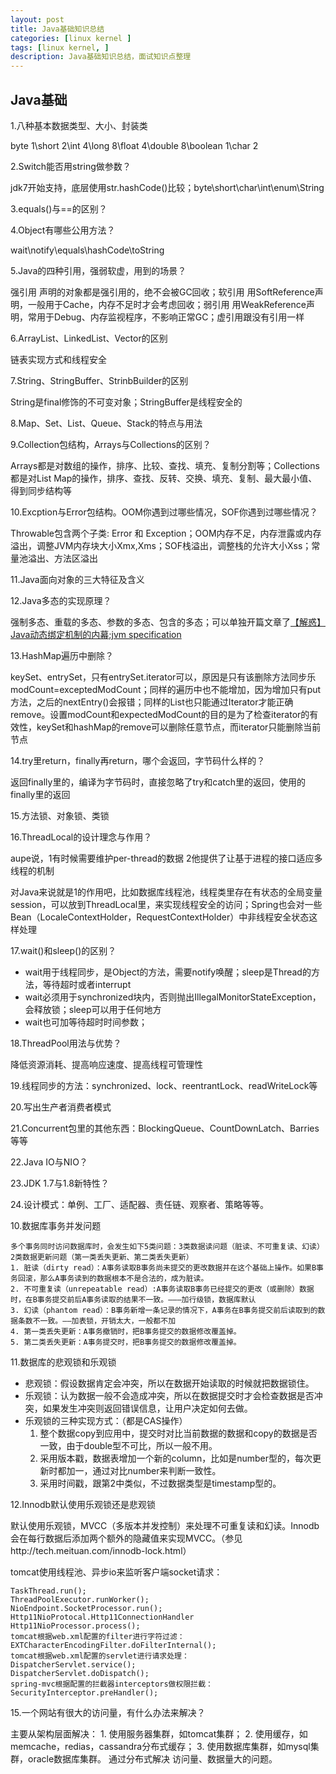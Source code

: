 ```yaml
---
layout: post
title: Java基础知识总结
categories: [linux kernel ]
tags: [linux kernel, ]
description: Java基础知识总结，面试知识点整理
---
```


## Java基础

1.八种基本数据类型、大小、封装类

byte 1\short 2\int 4\long 8\float 4\double 8\boolean 1\char 2

2.Switch能否用string做参数？

jdk7开始支持，底层使用str.hashCode()比较；byte\short\char\int\enum\String

3.equals()与==的区别？

4.Object有哪些公用方法？

wait\notify\equals\hashCode\toString

5.Java的四种引用，强弱软虚，用到的场景？

强引用 声明的对象都是强引用的，绝不会被GC回收；软引用 用SoftReference声明，一般用于Cache，内存不足时才会考虑回收；弱引用 用WeakReference声明，常用于Debug、内存监视程序，不影响正常GC；虚引用跟没有引用一样

6.ArrayList、LinkedList、Vector的区别

链表实现方式和线程安全

7.String、StringBuffer、StrinbBuilder的区别

String是final修饰的不可变对象；StringBuffer是线程安全的

8.Map、Set、List、Queue、Stack的特点与用法

9.Collection包结构，Arrays与Collections的区别？

Arrays都是对数组的操作，排序、比较、查找、填充、复制分割等；Collections都是对List Map的操作，排序、查找、反转、交换、填充、复制、最大最小值、得到同步结构等

10.Excption与Error包结构。OOM你遇到过哪些情况，SOF你遇到过哪些情况？

Throwable包含两个子类: Error 和 Exception；OOM内存不足，内存泄露或内存溢出，调整JVM内存块大小Xmx,Xms；SOF栈溢出，调整栈的允许大小Xss；常量池溢出、方法区溢出

11.Java面向对象的三大特征及含义

12.Java多态的实现原理？

强制多态、重载的多态、参数的多态、包含的多态；可以单独开篇文章了[【解惑】Java动态绑定机制的内幕](http://hxraid.iteye.com/blog/428891);[jvm specification ](http://docs.oracle.com/javase/specs/jvms/se7/html/jvms-5.html)

13.HashMap遍历中删除？

keySet、entrySet，只有entrySet.iterator可以，原因是只有该删除方法同步乐modCount=exceptedModCount；同样的遍历中也不能增加，因为增加只有put方法，之后的nextEntry()会报错；同样的List也只能通过Iterator才能正确remove。设置modCount和expectedModCount的目的是为了检查iterator的有效性，keySet和hashMap的remove可以删除任意节点，而iterator只能删除当前节点

14.try里return，finally再return，哪个会返回，字节码什么样的？

返回finally里的，编译为字节码时，直接忽略了try和catch里的返回，使用的finally里的返回

15.方法锁、对象锁、类锁

16.ThreadLocal的设计理念与作用？

aupe说，1有时候需要维护per-thread的数据 2他提供了让基于进程的接口适应多线程的机制

对Java来说就是1的作用吧，比如数据库线程池，线程类里存在有状态的全局变量session，可以放到ThreadLocal里，来实现线程安全的访问；Spring也会对一些Bean（LocaleContextHolder，RequestContextHolder）中非线程安全状态这样处理

17.wait()和sleep()的区别？

 - wait用于线程同步，是Object的方法，需要notify唤醒；sleep是Thread的方法，等待超时或者interrupt
 - wait必须用于synchronized块内，否则抛出IllegalMonitorStateException，会释放锁；sleep可以用于任何地方
 - wait也可加等待超时时间参数；

18.ThreadPool用法与优势？

降低资源消耗、提高响应速度、提高线程可管理性

19.线程同步的方法：synchronized、lock、reentrantLock、readWriteLock等

20.写出生产者消费者模式

21.Concurrent包里的其他东西：BlockingQueue、CountDownLatch、Barries等等

22.Java IO与NIO？

23.JDK 1.7与1.8新特性？

24.设计模式：单例、工厂、适配器、责任链、观察者、策略等等。

10.数据库事务并发问题

	多个事务同时访问数据库时，会发生如下5类问题：3类数据读问题（脏读、不可重复读、幻读）2类数据更新问题（第一类丢失更新、第二类丢失更新）
	1. 脏读（dirty read）：A事务读取B事务尚未提交的更改数据并在这个基础上操作。如果B事务回滚，那么A事务读到的数据根本不是合法的，成为脏读。
	2. 不可重复读（unrepeatable read）:A事务读取B事务已经提交的更改（或删除）数据时，在B事务提交前后A事务读取的结果不一致。———加行级锁，数据库默认
	3. 幻读（phantom read）：B事务新增一条记录的情况下，A事务在B事务提交前后读取到的数据条数不一致。——加表锁，开销太大，一般都不加
	4. 第一类丢失更新：A事务撤销时，把B事务提交的数据修改覆盖掉。
	5. 第二类丢失更新：A事务提交时，把B事务提交的数据修改覆盖掉。

11.数据库的悲观锁和乐观锁

 - 悲观锁：假设数据肯定会冲突，所以在数据开始读取的时候就把数据锁住。
 - 乐观锁：认为数据一般不会造成冲突，所以在数据提交时才会检查数据是否冲突，如果发生冲突则返回错误信息，让用户决定如何去做。
 - 乐观锁的三种实现方式：（都是CAS操作）
	1. 整个数据copy到应用中，提交时对比当前数据的数据和copy的数据是否一致，由于double型不可比，所以一般不用。
	2. 采用版本戳，数据表增加一个新的column，比如是number型的，每次更新时都加一，通过对比number来判断一致性。
	3. 采用时间戳，跟第2中类似，不过数据类型是timestamp型的。

12.Innodb默认使用乐观锁还是悲观锁

默认使用乐观锁，MVCC（多版本并发控制）来处理不可重复读和幻读。Innodb会在每行数据后添加两个额外的隐藏值来实现MVCC。（参见http://tech.meituan.com/innodb-lock.html）


tomcat使用线程池、异步io来监听客户端socket请求：

```
TaskThread.run();
ThreadPoolExecutor.runWorker();
NioEndpoint.SocketProcessor.run();
Http11NioProtocal.Http11ConnectionHandler
Http11NioProcessor.process();
tomcat根据web.xml配置的filter进行字符过滤：
EXTCharacterEncodingFilter.doFilterInternal();
tomcat根据web.xml配置的servlet进行请求处理：
DispatcherServlet.service();
DispatcherServlet.doDispatch();
spring-mvc根据配置的拦截器interceptors做权限拦截：
SecurityInterceptor.preHandler();
```

15.一个网站有很大的访问量，有什么办法来解决？

主要从架构层面解决：
	1. 使用服务器集群，如tomcat集群；
	2. 使用缓存，如memcache，redias，cassandra分布式缓存；
	3. 使用数据库集群，如mysql集群，oracle数据库集群。
通过分布式解决 访问量、数据量大的问题。
